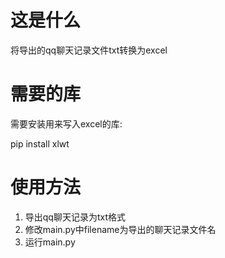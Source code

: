 # 这是什么
将导出的qq聊天记录文件txt转换为excel

# 需要的库
需要安装用来写入excel的库:

pip install xlwt

# 使用方法
1. 导出qq聊天记录为txt格式
2. 修改main.py中filename为导出的聊天记录文件名
3. 运行main.py
